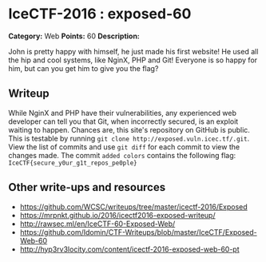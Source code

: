 # IceCTF-2016 : exposed-60

**Category:** Web
**Points:** 60
**Description:**

John is pretty happy with himself, he just made his first website! He used all the hip and cool systems, like NginX, PHP and Git! Everyone is so happy for him, but can you get him to give you the flag?

## Writeup

While NginX and PHP have their vulnerabilities, any experienced web developer can tell you that Git, when incorrectly secured, is an exploit waiting to happen. Chances are, this site's repository on GitHub is public. This is testable by running `git clone http://exposed.vuln.icec.tf/.git`. View the list of commits and use `git diff` for each commit to view the changes made. The commit `added colors` contains the following flag: `IceCTF{secure_y0ur_g1t_repos_pe0ple}`

## Other write-ups and resources

* https://github.com/WCSC/writeups/tree/master/icectf-2016/Exposed
* https://mrpnkt.github.io/2016/icectf2016-exposed-writeup/
* http://rawsec.ml/en/IceCTF-60-Exposed-Web/
* https://github.com/Idomin/CTF-Writeups/blob/master/IceCTF/Exposed-Web-60
* http://hyp3rv3locity.com/content/icectf-2016-exposed-web-60-pt
